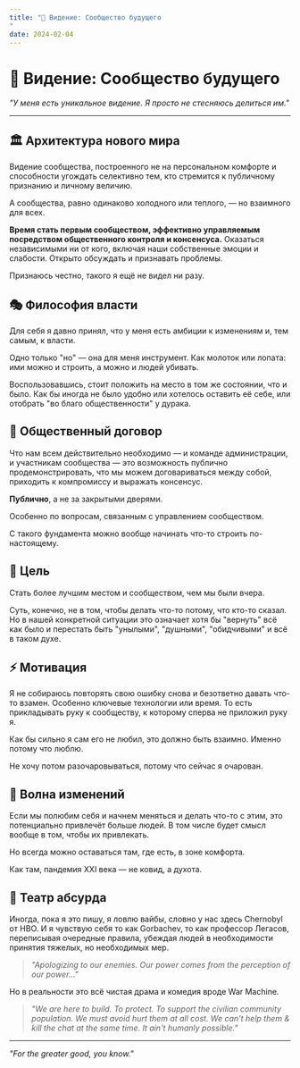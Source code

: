 ```yaml
---
title: "🌟 Видение: Сообщество будущего"
date: 2024-02-04
---
```


# 🌟 Видение: Сообщество будущего

*"У меня есть уникальное видение. Я просто не стесняюсь делиться им."*

---

## 🏛️ Архитектура нового мира

Видение сообщества, построенного не на персональном комфорте и способности угождать селективно тем, кто стремится к публичному признанию и личному величию.

А сообщества, равно одинаково холодного или теплого, — но взаимного для всех.

**Время стать первым сообществом, эффективно управляемым посредством общественного контроля и консенсуса.** Оказаться независимыми ни от кого, включая наши собственные эмоции и слабости. Открыто обсуждать и признавать проблемы.

Признаюсь честно, такого я ещё не видел ни разу.

## 🎭 Философия власти

Для себя я давно принял, что у меня есть амбиции к изменениям и, тем самым, к власти.

Одно только "но" — она для меня инструмент. Как молоток или лопата: ими можно и строить, а можно и людей убивать.

Воспользовавшись, стоит положить на место в том же состоянии, что и было. Как бы иногда не было удобно или хотелось оставить её себе, или отобрать "во благо общественности" у дурака.

## 🤝 Общественный договор

Что нам всем действительно необходимо — и команде администрации, и участникам сообщества — это возможность публично продемонстрировать, что мы можем договариваться между собой, приходить к компромиссу и выражать консенсус.

**Публично**, а не за закрытыми дверями.

Особенно по вопросам, связанным с управлением сообществом.

С такого фундамента можно вообще начинать что-то строить по-настоящему.

## 🎯 Цель

Стать более лучшим местом и сообществом, чем мы были вчера.

Суть, конечно, не в том, чтобы делать что-то потому, что кто-то сказал. Но в нашей конкретной ситуации это означает хотя бы "вернуть" всё как было и перестать быть "унылыми", "душными", "обидчивыми" и всё в таком духе.

## ⚡ Мотивация

Я не собираюсь повторять свою ошибку снова и безответно давать что-то взамен. Особенно ключевые технологии или время. То есть прикладывать руку к сообществу, к которому сперва не приложил руку я.

Как бы сильно я сам его не любил, это должно быть взаимно. Именно потому что люблю.

Не хочу потом разочаровываться, потому что сейчас я очарован.

## 🌊 Волна изменений

Если мы полюбим себя и начнем меняться и делать что-то с этим, это потенциально привлечёт больше людей. В том числе будет смысл вообще в том, чтобы их привлекать.

Но всегда можно оставаться там, где есть, в зоне комфорта.

Как там, пандемия XXI века — не ковид, а духота.

## 🎪 Театр абсурда

Иногда, пока я это пишу, я ловлю вайбы, словно у нас здесь Chernobyl от HBO. И я чувствую себя то как Gorbachev, то как профессор Легасов, переписывая очередные правила, убеждая людей в необходимости принятия тяжелых, но необходимых мер.

> *"Apologizing to our enemies. Our power comes from the perception of our power..."*

Но в реальности это всё чистая драма и комедия вроде War Machine.

> *"We are here to build. To protect. To support the civilian community population. We must avoid hurt them at all cost. We can't help them & kill the chat at the same time. It ain't humanly possible."*

---

*"For the greater good, you know."* 
